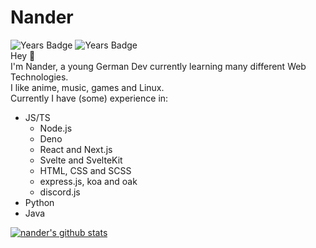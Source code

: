 # Nander
![Years Badge](https://badges.pufler.dev/years/nanderLP?style=for-the-badge)
![Years Badge](https://badges.pufler.dev/repos/nanderLP?style=for-the-badge)  
Hey 👋  
I'm Nander, a young German Dev currently learning many different Web Technologies.  
I like anime, music, games and Linux.  
Currently I have (some) experience in:
- JS/TS
    - Node.js
    - Deno
    - React and Next.js
    - Svelte and SvelteKit
    - HTML, CSS and SCSS
    - express.js, koa and oak
    - discord.js
- Python
- Java

[![nander's github stats](https://github-readme-stats.vercel.app/api?username=nanderLP&theme=tokyonight)](https://github.com/nanderLP)
